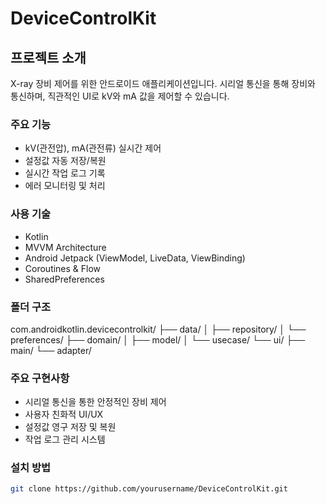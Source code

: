 # DeviceControlKit

## 프로젝트 소개 
X-ray 장비 제어를 위한 안드로이드 애플리케이션입니다. 시리얼 통신을 통해 장비와 통신하며, 직관적인 UI로 kV와 mA 값을 제어할 수 있습니다.

### 주요 기능
- kV(관전압), mA(관전류) 실시간 제어
- 설정값 자동 저장/복원 
- 실시간 작업 로그 기록
- 에러 모니터링 및 처리

### 사용 기술
- Kotlin
- MVVM Architecture
- Android Jetpack (ViewModel, LiveData, ViewBinding)
- Coroutines & Flow
- SharedPreferences

### 폴더 구조
com.androidkotlin.devicecontrolkit/
├── data/
│   ├── repository/
│   └── preferences/
├── domain/
│   ├── model/
│   └── usecase/
└── ui/
├── main/
└── adapter/

### 주요 구현사항
- 시리얼 통신을 통한 안정적인 장비 제어
- 사용자 친화적 UI/UX
- 설정값 영구 저장 및 복원
- 작업 로그 관리 시스템

### 설치 방법
```bash
git clone https://github.com/yourusername/DeviceControlKit.git

